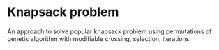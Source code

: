 # Knapsack problem
An approach to solve popular knapsack problem using permutations of genetic algorithm with modifiable crossing, selection, iterations.
